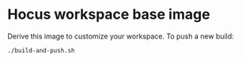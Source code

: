 # Hocus workspace base image

Derive this image to customize your workspace.
To push a new build:

```
./build-and-push.sh
```

